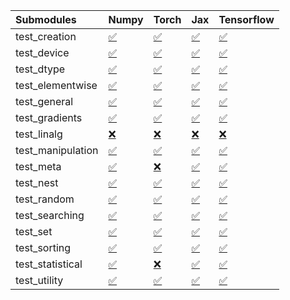 | Submodules        | Numpy                                                                                                                           | Torch                                                                                                                           | Jax                                                                                                                             | Tensorflow                                                                                                                      |
|:------------------|:--------------------------------------------------------------------------------------------------------------------------------|:--------------------------------------------------------------------------------------------------------------------------------|:--------------------------------------------------------------------------------------------------------------------------------|:--------------------------------------------------------------------------------------------------------------------------------|
| test_creation     | <a href="https://github.com/unifyai/ivy/runs/8016637754?check_suite_focus=true" rel="noopener noreferrer" target="_blank">✅</a> | <a href="https://github.com/unifyai/ivy/runs/8016640602?check_suite_focus=true" rel="noopener noreferrer" target="_blank">✅</a> | <a href="https://github.com/unifyai/ivy/runs/8016643636?check_suite_focus=true" rel="noopener noreferrer" target="_blank">✅</a> | <a href="https://github.com/unifyai/ivy/runs/8016646615?check_suite_focus=true" rel="noopener noreferrer" target="_blank">✅</a> |
| test_device       | <a href="https://github.com/unifyai/ivy/runs/8016637981?check_suite_focus=true" rel="noopener noreferrer" target="_blank">✅</a> | <a href="https://github.com/unifyai/ivy/runs/8016640777?check_suite_focus=true" rel="noopener noreferrer" target="_blank">✅</a> | <a href="https://github.com/unifyai/ivy/runs/8016643895?check_suite_focus=true" rel="noopener noreferrer" target="_blank">✅</a> | <a href="https://github.com/unifyai/ivy/runs/8016646726?check_suite_focus=true" rel="noopener noreferrer" target="_blank">✅</a> |
| test_dtype        | <a href="https://github.com/unifyai/ivy/runs/8016638217?check_suite_focus=true" rel="noopener noreferrer" target="_blank">✅</a> | <a href="https://github.com/unifyai/ivy/runs/8016640932?check_suite_focus=true" rel="noopener noreferrer" target="_blank">✅</a> | <a href="https://github.com/unifyai/ivy/runs/8016644171?check_suite_focus=true" rel="noopener noreferrer" target="_blank">✅</a> | <a href="https://github.com/unifyai/ivy/runs/8016646841?check_suite_focus=true" rel="noopener noreferrer" target="_blank">✅</a> |
| test_elementwise  | <a href="https://github.com/unifyai/ivy/runs/8016638368?check_suite_focus=true" rel="noopener noreferrer" target="_blank">✅</a> | <a href="https://github.com/unifyai/ivy/runs/8016641074?check_suite_focus=true" rel="noopener noreferrer" target="_blank">✅</a> | <a href="https://github.com/unifyai/ivy/runs/8016644329?check_suite_focus=true" rel="noopener noreferrer" target="_blank">✅</a> | <a href="https://github.com/unifyai/ivy/runs/8016647014?check_suite_focus=true" rel="noopener noreferrer" target="_blank">✅</a> |
| test_general      | <a href="https://github.com/unifyai/ivy/runs/8016638572?check_suite_focus=true" rel="noopener noreferrer" target="_blank">✅</a> | <a href="https://github.com/unifyai/ivy/runs/8016641247?check_suite_focus=true" rel="noopener noreferrer" target="_blank">✅</a> | <a href="https://github.com/unifyai/ivy/runs/8016644605?check_suite_focus=true" rel="noopener noreferrer" target="_blank">✅</a> | <a href="https://github.com/unifyai/ivy/runs/8016647203?check_suite_focus=true" rel="noopener noreferrer" target="_blank">✅</a> |
| test_gradients    | <a href="https://github.com/unifyai/ivy/runs/8016638730?check_suite_focus=true" rel="noopener noreferrer" target="_blank">✅</a> | <a href="https://github.com/unifyai/ivy/runs/8016641384?check_suite_focus=true" rel="noopener noreferrer" target="_blank">✅</a> | <a href="https://github.com/unifyai/ivy/runs/8016644777?check_suite_focus=true" rel="noopener noreferrer" target="_blank">✅</a> | <a href="https://github.com/unifyai/ivy/runs/8016647328?check_suite_focus=true" rel="noopener noreferrer" target="_blank">✅</a> |
| test_linalg       | <a href="https://github.com/unifyai/ivy/runs/8016638868?check_suite_focus=true" rel="noopener noreferrer" target="_blank">❌</a> | <a href="https://github.com/unifyai/ivy/runs/8016641602?check_suite_focus=true" rel="noopener noreferrer" target="_blank">❌</a> | <a href="https://github.com/unifyai/ivy/runs/8016644928?check_suite_focus=true" rel="noopener noreferrer" target="_blank">❌</a> | <a href="https://github.com/unifyai/ivy/runs/8016647466?check_suite_focus=true" rel="noopener noreferrer" target="_blank">❌</a> |
| test_manipulation | <a href="https://github.com/unifyai/ivy/runs/8016639071?check_suite_focus=true" rel="noopener noreferrer" target="_blank">✅</a> | <a href="https://github.com/unifyai/ivy/runs/8016641811?check_suite_focus=true" rel="noopener noreferrer" target="_blank">✅</a> | <a href="https://github.com/unifyai/ivy/runs/8016645067?check_suite_focus=true" rel="noopener noreferrer" target="_blank">✅</a> | <a href="https://github.com/unifyai/ivy/runs/8016647573?check_suite_focus=true" rel="noopener noreferrer" target="_blank">✅</a> |
| test_meta         | <a href="https://github.com/unifyai/ivy/runs/8016639193?check_suite_focus=true" rel="noopener noreferrer" target="_blank">✅</a> | <a href="https://github.com/unifyai/ivy/runs/8016642054?check_suite_focus=true" rel="noopener noreferrer" target="_blank">❌</a> | <a href="https://github.com/unifyai/ivy/runs/8016645191?check_suite_focus=true" rel="noopener noreferrer" target="_blank">✅</a> | <a href="https://github.com/unifyai/ivy/runs/8016647740?check_suite_focus=true" rel="noopener noreferrer" target="_blank">✅</a> |
| test_nest         | <a href="https://github.com/unifyai/ivy/runs/8016639375?check_suite_focus=true" rel="noopener noreferrer" target="_blank">✅</a> | <a href="https://github.com/unifyai/ivy/runs/8016642377?check_suite_focus=true" rel="noopener noreferrer" target="_blank">✅</a> | <a href="https://github.com/unifyai/ivy/runs/8016645385?check_suite_focus=true" rel="noopener noreferrer" target="_blank">✅</a> | <a href="https://github.com/unifyai/ivy/runs/8016647860?check_suite_focus=true" rel="noopener noreferrer" target="_blank">✅</a> |
| test_random       | <a href="https://github.com/unifyai/ivy/runs/8016639509?check_suite_focus=true" rel="noopener noreferrer" target="_blank">✅</a> | <a href="https://github.com/unifyai/ivy/runs/8016642517?check_suite_focus=true" rel="noopener noreferrer" target="_blank">✅</a> | <a href="https://github.com/unifyai/ivy/runs/8016645619?check_suite_focus=true" rel="noopener noreferrer" target="_blank">✅</a> | <a href="https://github.com/unifyai/ivy/runs/8016648015?check_suite_focus=true" rel="noopener noreferrer" target="_blank">✅</a> |
| test_searching    | <a href="https://github.com/unifyai/ivy/runs/8016639673?check_suite_focus=true" rel="noopener noreferrer" target="_blank">✅</a> | <a href="https://github.com/unifyai/ivy/runs/8016642653?check_suite_focus=true" rel="noopener noreferrer" target="_blank">✅</a> | <a href="https://github.com/unifyai/ivy/runs/8016645790?check_suite_focus=true" rel="noopener noreferrer" target="_blank">✅</a> | <a href="https://github.com/unifyai/ivy/runs/8016648169?check_suite_focus=true" rel="noopener noreferrer" target="_blank">✅</a> |
| test_set          | <a href="https://github.com/unifyai/ivy/runs/8016639875?check_suite_focus=true" rel="noopener noreferrer" target="_blank">✅</a> | <a href="https://github.com/unifyai/ivy/runs/8016642804?check_suite_focus=true" rel="noopener noreferrer" target="_blank">✅</a> | <a href="https://github.com/unifyai/ivy/runs/8016645977?check_suite_focus=true" rel="noopener noreferrer" target="_blank">✅</a> | <a href="https://github.com/unifyai/ivy/runs/8016648281?check_suite_focus=true" rel="noopener noreferrer" target="_blank">✅</a> |
| test_sorting      | <a href="https://github.com/unifyai/ivy/runs/8016640162?check_suite_focus=true" rel="noopener noreferrer" target="_blank">✅</a> | <a href="https://github.com/unifyai/ivy/runs/8016642996?check_suite_focus=true" rel="noopener noreferrer" target="_blank">✅</a> | <a href="https://github.com/unifyai/ivy/runs/8016646154?check_suite_focus=true" rel="noopener noreferrer" target="_blank">✅</a> | <a href="https://github.com/unifyai/ivy/runs/8016648441?check_suite_focus=true" rel="noopener noreferrer" target="_blank">✅</a> |
| test_statistical  | <a href="https://github.com/unifyai/ivy/runs/8016640289?check_suite_focus=true" rel="noopener noreferrer" target="_blank">✅</a> | <a href="https://github.com/unifyai/ivy/runs/8016643220?check_suite_focus=true" rel="noopener noreferrer" target="_blank">❌</a> | <a href="https://github.com/unifyai/ivy/runs/8016646299?check_suite_focus=true" rel="noopener noreferrer" target="_blank">✅</a> | <a href="https://github.com/unifyai/ivy/runs/8016648660?check_suite_focus=true" rel="noopener noreferrer" target="_blank">✅</a> |
| test_utility      | <a href="https://github.com/unifyai/ivy/runs/8016640465?check_suite_focus=true" rel="noopener noreferrer" target="_blank">✅</a> | <a href="https://github.com/unifyai/ivy/runs/8016643472?check_suite_focus=true" rel="noopener noreferrer" target="_blank">✅</a> | <a href="https://github.com/unifyai/ivy/runs/8016646502?check_suite_focus=true" rel="noopener noreferrer" target="_blank">✅</a> | <a href="https://github.com/unifyai/ivy/runs/8016648804?check_suite_focus=true" rel="noopener noreferrer" target="_blank">✅</a> |
